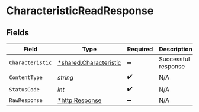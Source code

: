 # CharacteristicReadResponse


## Fields

| Field                                                           | Type                                                            | Required                                                        | Description                                                     |
| --------------------------------------------------------------- | --------------------------------------------------------------- | --------------------------------------------------------------- | --------------------------------------------------------------- |
| `Characteristic`                                                | [*shared.Characteristic](../../models/shared/characteristic.md) | :heavy_minus_sign:                                              | Successful response                                             |
| `ContentType`                                                   | *string*                                                        | :heavy_check_mark:                                              | N/A                                                             |
| `StatusCode`                                                    | *int*                                                           | :heavy_check_mark:                                              | N/A                                                             |
| `RawResponse`                                                   | [*http.Response](https://pkg.go.dev/net/http#Response)          | :heavy_minus_sign:                                              | N/A                                                             |